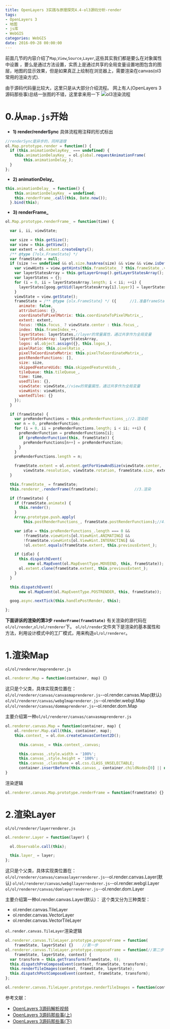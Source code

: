 ```yaml
---
title: OpenLayers 3实践与原理探究4.4-ol3源码分析-render
tags:
- OpenLayers 3
- 地图
- js库
- WebGIS
categories: WebGIS
date: 2016-09-28 00:00:00
---
```

前面几节的内容介绍了`Map`,`View`,`Source`,`Layer`,这些其实我们都是要么在对象属性中设置 ，要么是通过方法设置，实质上是通过共享的全局变量设置地图包含的图层，地图的显示效果，但是如果真正上绘制在浏览器上，需要渲染在canvas(ol3常用的渲染方式).

由于源码代码量比较大，这里只是从大部分介绍流程。
网上有人(OpenLayers 3源码那些事)总结一张图的不错，这里拿来用一下
![ol3渲染流程](https://raw.githubusercontent.com/zrysmt/mdPics/master/ol/ol3%E6%B8%B2%E6%9F%93%E6%B5%81%E7%A8%8B.png)
# 0.从`map.js`开始
- **1) render/renderSync**
具体流程用注释的形式标出

```javascript
//renderSync是异步的，同样道理
ol.Map.prototype.render = function() {
  if (this.animationDelayKey_ === undefined) {
    this.animationDelayKey_ = ol.global.requestAnimationFrame(
        this.animationDelay_);
  }
};
```
- **2) animationDelay_**

```javascript
this.animationDelay_ = function() {
    this.animationDelayKey_ = undefined;
    this.renderFrame_.call(this, Date.now());
  }.bind(this);
```
- **3) renderFrame_**

```javascript
ol.Map.prototype.renderFrame_ = function(time) {

  var i, ii, viewState;

  var size = this.getSize();
  var view = this.getView();
  var extent = ol.extent.createEmpty();
  /** @type {?olx.FrameState} */
  var frameState = null;
  if (size !== undefined && ol.size.hasArea(size) && view && view.isDef()) {
    var viewHints = view.getHints(this.frameState_ ? this.frameState_.viewHints : undefined);
    var layerStatesArray = this.getLayerGroup().getLayerStatesArray();
    var layerStates = {};
    for (i = 0, ii = layerStatesArray.length; i < ii; ++i) {
      layerStates[goog.getUid(layerStatesArray[i].layer)] = layerStatesArray[i];
    }
    viewState = view.getState();
    frameState = /** @type {olx.FrameState} */ ({      //1.准备frameState
      animate: false,
      attributions: {},
      coordinateToPixelMatrix: this.coordinateToPixelMatrix_,
      extent: extent,
      focus: !this.focus_ ? viewState.center : this.focus_,
      index: this.frameIndex_++,
      layerStates: layerStates,//layer的常量属性，通过共享作为全局变量
      layerStatesArray: layerStatesArray,
      logos: ol.object.assign({}, this.logos_),
      pixelRatio: this.pixelRatio_,
      pixelToCoordinateMatrix: this.pixelToCoordinateMatrix_,
      postRenderFunctions: [],
      size: size,
      skippedFeatureUids: this.skippedFeatureUids_,
      tileQueue: this.tileQueue_,
      time: time,
      usedTiles: {},
      viewState: viewState,//view的常量属性，通过共享作为全局变量
      viewHints: viewHints,
      wantedTiles: {}
    });
  }

  if (frameState) {
    var preRenderFunctions = this.preRenderFunctions_;//2.渲染前
    var n = 0, preRenderFunction;
    for (i = 0, ii = preRenderFunctions.length; i < ii; ++i) {
      preRenderFunction = preRenderFunctions[i];
      if (preRenderFunction(this, frameState)) {
        preRenderFunctions[n++] = preRenderFunction;
      }
    }
    preRenderFunctions.length = n;

    frameState.extent = ol.extent.getForViewAndSize(viewState.center,
        viewState.resolution, viewState.rotation, frameState.size, extent);
  }

  this.frameState_ = frameState;
  this.renderer_.renderFrame(frameState);                //3.渲染

  if (frameState) {
    if (frameState.animate) {
      this.render();
    }
    Array.prototype.push.apply(
        this.postRenderFunctions_, frameState.postRenderFunctions);//4.渲染后

    var idle = this.preRenderFunctions_.length === 0 &&
        !frameState.viewHints[ol.ViewHint.ANIMATING] &&
        !frameState.viewHints[ol.ViewHint.INTERACTING] &&
        !ol.extent.equals(frameState.extent, this.previousExtent_);

    if (idle) {
      this.dispatchEvent(
          new ol.MapEvent(ol.MapEventType.MOVEEND, this, frameState));
      ol.extent.clone(frameState.extent, this.previousExtent_);
    }
  }

  this.dispatchEvent(
      new ol.MapEvent(ol.MapEventType.POSTRENDER, this, frameState));

  goog.async.nextTick(this.handlePostRender, this);

};
```

**下面讲诉的渲染的第3步 `renderFrame(frameState)`**
有关渲染的源代码在`ol/ol/render`,`ol/ol/renderer`下。
`ol/ol/render`文件夹下是渲染的基本属性和方法，利用设计模式中的工厂模式，用来构造`ol/ol/renderer`。
# 1.渲染Map
`ol/ol/renderer/maprenderer.js`

```javascript
ol.renderer.Map = function(container, map) {}
```
这只是个父类，具体实现类位置在：
`ol/ol/renderer/canvas/canvasmaprenderer.js`--ol.render.canvas.Map(默认)
`ol/ol/renderer/canvas/webglmaprenderer.js`--ol.render.webgl.Map
`ol/ol/renderer/canvas/dommaprenderer.js`--ol.render.dom.Map

主要介绍第一种`ol/ol/renderer/canvas/canvasmaprenderer.js`

```javascript
ol.renderer.canvas.Map = function(container, map) {
	ol.renderer.Map.call(this, container, map);
	this.context_ = ol.dom.createCanvasContext2D();

	  this.canvas_ = this.context_.canvas;

	  this.canvas_.style.width = '100%';
	  this.canvas_.style.height = '100%';
	  this.canvas_.className = ol.css.CLASS_UNSELECTABLE;
	  container.insertBefore(this.canvas_, container.childNodes[0] || null);
}
```
渲染逻辑
```javascript
ol.renderer.canvas.Map.prototype.renderFrame = function(frameState) {}
```
# 2.渲染Layer
`ol/ol/renderer/layerrenderer.js`

```javascript
ol.renderer.Layer = function(layer) {

  ol.Observable.call(this);

  this.layer_ = layer;
};
```
这只是个父类，具体实现类位置在：
`ol/ol/renderer/canvas/canvaslayerrenderer.js`--ol.render.canvas.Layer(默认)
`ol/ol/renderer/canvas/webgllayerrenderer.js`--ol.render.webgl.Layer
`ol/ol/renderer/canvas/domlayerrenderer.js`--ol.render.dom.Layer

主要介绍第一种ol.render.canvas.Layer(默认)：
这个类又分为三种类型：
- ol.render.canvas.TileLayer
- ol.render.canvas.VectorLayer
- ol.render.canvas.VectorTileLayer
 

`ol.render.canvas.TileLayer`渲染逻辑

```javascript
ol.renderer.canvas.TileLayer.prototype.prepareFrame = function(
    frameState, layerState) {}    //第一步
ol.renderer.canvas.TileLayer.prototype.composeFrame = function(//第二步
    frameState, layerState, context) {
  var transform = this.getTransform(frameState, 0);
  this.dispatchPreComposeEvent(context, frameState, transform);
  this.renderTileImages(context, frameState, layerState);
  this.dispatchPostComposeEvent(context, frameState, transform);
};

ol.renderer.canvas.TileLayer.prototype.renderTileImages = function(context, frameState, layerState) {}
```


参考文献：
- [OpenLayers 3源码解析视频](http://www.jianshu.com/p/573cde18575a)
- [OpenLayers 3源码那些事(上)](https://www.google.com.hk/url?sa=t&rct=j&q=&esrc=s&source=web&cd=4&ved=0ahUKEwjV852YrvDNAhVEQo8KHbbAAzwQFgg0MAM&url=%68%74%74%70%3a%2f%2f%77%65%69%6c%69%6e%2e%6d%65%2f%64%6f%63%2f%4f%70%65%6e%4c%61%79%65%72%73%25%32%30%33%25%45%36%25%42%41%25%39%30%25%45%37%25%41%30%25%38%31%25%45%39%25%38%32%25%41%33%25%45%34%25%42%41%25%39%42%25%45%34%25%42%41%25%38%42%28%25%45%34%25%42%38%25%38%41%29%2e%64%6f%63%78&usg=AFQjCNHRsX5ZW6MBpwJUCSEZgOuR7NL4Rw)
- [OpenLayers 3源码那些事(下)](http://weilin.me/ol3-shares/source-explain-2/)